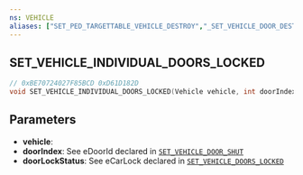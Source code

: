 ```yaml
---
ns: VEHICLE
aliases: ["SET_PED_TARGETTABLE_VEHICLE_DESTROY","_SET_VEHICLE_DOOR_DESTROY_TYPE"]
---
```

## SET_VEHICLE_INDIVIDUAL_DOORS_LOCKED

```c
// 0xBE70724027F85BCD 0xD61D182D
void SET_VEHICLE_INDIVIDUAL_DOORS_LOCKED(Vehicle vehicle, int doorIndex, int doorLockStatus);
```

## Parameters
* **vehicle**: 
* **doorIndex**: See eDoorId declared in [`SET_VEHICLE_DOOR_SHUT`](#_0x93D9BD300D7789E5)
* **doorLockStatus**: See eCarLock declared in [`SET_VEHICLE_DOORS_LOCKED`](#_0xB664292EAECF7FA6)

